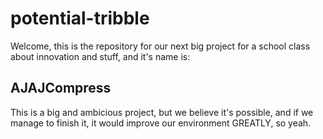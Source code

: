 # potential-tribble
Welcome, this is the repository for our next big project for a school class about innovation and stuff, and it's name is:
## AJAJCompress
This is a big and ambicious project, but we believe it's possible, and if we manage to finish it, it would improve our environment GREATLY, so yeah.
